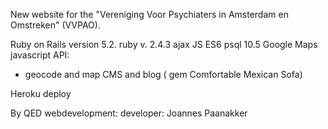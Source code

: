 New website for the "Vereniging Voor Psychiaters in Amsterdam en Omstreken" (VVPAO).

Ruby on Rails version 5.2.
ruby v. 2.4.3
ajax
JS ES6
psql 10.5
Google Maps javascript API:
- geocode and map
CMS and blog ( gem Comfortable Mexican Sofa)

Heroku deploy

By QED webdevelopment:
developer: Joannes Paanakker
